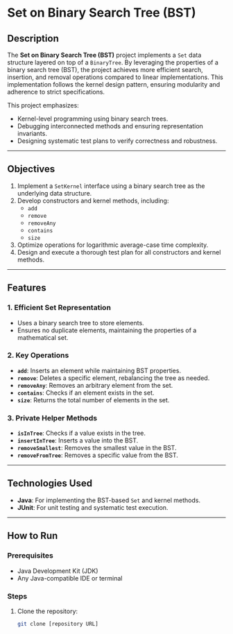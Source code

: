 # Set on Binary Search Tree (BST)

## Description
The **Set on Binary Search Tree (BST)** project implements a `Set` data structure layered on top of a `BinaryTree`. By leveraging the properties of a binary search tree (BST), the project achieves more efficient search, insertion, and removal operations compared to linear implementations. This implementation follows the kernel design pattern, ensuring modularity and adherence to strict specifications.

This project emphasizes:
- Kernel-level programming using binary search trees.
- Debugging interconnected methods and ensuring representation invariants.
- Designing systematic test plans to verify correctness and robustness.

---

## Objectives
1. Implement a `SetKernel` interface using a binary search tree as the underlying data structure.
2. Develop constructors and kernel methods, including:
   - `add`
   - `remove`
   - `removeAny`
   - `contains`
   - `size`
3. Optimize operations for logarithmic average-case time complexity.
4. Design and execute a thorough test plan for all constructors and kernel methods.

---

## Features
### 1. Efficient Set Representation
- Uses a binary search tree to store elements.
- Ensures no duplicate elements, maintaining the properties of a mathematical set.

### 2. Key Operations
- **`add`**: Inserts an element while maintaining BST properties.
- **`remove`**: Deletes a specific element, rebalancing the tree as needed.
- **`removeAny`**: Removes an arbitrary element from the set.
- **`contains`**: Checks if an element exists in the set.
- **`size`**: Returns the total number of elements in the set.

### 3. Private Helper Methods
- **`isInTree`**: Checks if a value exists in the tree.
- **`insertInTree`**: Inserts a value into the BST.
- **`removeSmallest`**: Removes the smallest value in the BST.
- **`removeFromTree`**: Removes a specific value from the BST.

---

## Technologies Used
- **Java**: For implementing the BST-based `Set` and kernel methods.
- **JUnit**: For unit testing and systematic test execution.

---

## How to Run
### Prerequisites
- Java Development Kit (JDK)
- Any Java-compatible IDE or terminal

### Steps
1. Clone the repository:
   ```bash
   git clone [repository URL]
